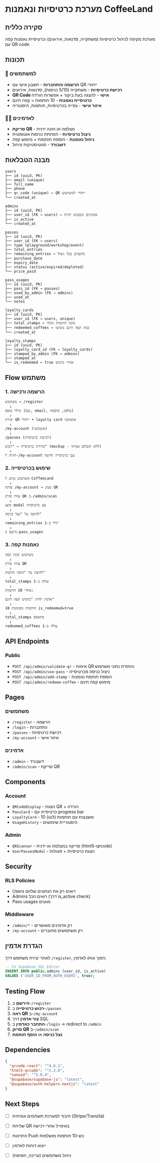 # מערכת כרטיסיות ונאמנות CoffeeLand

## סקירה כללית

מערכת מקיפה לניהול כרטיסיות (משחקייה, סדנאות, אירועים) וכרטיסיית נאמנות קפה עם QR code.

## תכונות

### 👤 למשתמשים
- **הרשמה והתחברות** - חשבון אישי עם QR ייחודי
- **רכישת כרטיסיות** - משחקייה (5/10 כניסות), סדנאות, אירועים
- **QR Code אישי** - להצגה בעת ביקור + אפשרות הורדה
- **כרטיסיית נאמנות** - 10 חותמות = קפה חינם
- **איזור אישי** - צפייה בכרטיסיות, חותמות, היסטוריה

### 👨‍💼 לאדמינים
- **סריקת QR** - מצלמה או הזנה ידנית
- **ניצול כרטיסיות** - הפחתת כניסות אוטומטית
- **ניהול נאמנות** - הוספת חותמות + מימוש קפה
- **דשבורד** - סטטיסטיקות וניהול

## מבנה הטבלאות

```
users
├── id (uuid, PK)
├── email (unique)
├── full_name
├── phone
├── qr_code (unique) ← QR ייחודי למשתמש
└── created_at

admins
├── id (uuid, PK)
├── user_id (FK → users) ← אדמינים נקבעים ידנית
├── is_active
└── created_at

passes
├── id (uuid, PK)
├── user_id (FK → users)
├── type (playground/workshop/event)
├── total_entries
├── remaining_entries ← מתעדכן בכל ניצול
├── purchase_date
├── expiry_date
├── status (active/expired/depleted)
└── price_paid

pass_usages
├── id (uuid, PK)
├── pass_id (FK → passes)
├── used_by_admin (FK → admins)
├── used_at
└── notes

loyalty_cards
├── id (uuid, PK)
├── user_id (FK → users, unique)
├── total_stamps ← מונה חותמות נוכחי
├── redeemed_coffees ← כמה קפה חינם מומשו
└── created_at

loyalty_stamps
├── id (uuid, PK)
├── loyalty_card_id (FK → loyalty_cards)
├── stamped_by_admin (FK → admins)
├── stamped_at
└── is_redeemed ← true אחרי מימוש
```

## Flow משתמש

### 1. הרשמה ורכישה
```
משתמש → /register
  ↓
מילוי טופס (שם, email, טלפון, סיסמה)
  ↓
יצירת QR ייחודי + loyalty card אוטומטי
  ↓
/my-account (אוטומטי)
  ↓
/passes (רכישת כרטיסיות)
  ↓
בחירת כרטיסייה → "רכוש" (mockup - ללא תשלום אמיתי)
  ↓
חזרה ל-/my-account עם כרטיסייה חדשה
```

### 2. שימוש בכרטיסייה
```
משתמש מגיע ל-CoffeeLand
  ↓
פותח /my-account → מציג QR
  ↓
צוות סורק QR ב-/admin/scan
  ↓
מוצג modal עם כרטיסיות
  ↓
לחיצה על "נצל כניסה"
  ↓
remaining_entries יורד ב-1
  ↓
נרשם ב-pass_usages
```

### 3. נאמנות קפה
```
משתמש קונה קפה
  ↓
צוות סורק QR
  ↓
לחיצה על "הוסף חותמת"
  ↓
total_stamps עולה ב-1
  ↓
אחרי 10 חותמות:
  ↓
אדמין לוחץ "מימוש קפה חינם"
  ↓
10 חותמות מסומנות is_redeemed=true
  ↓
total_stamps מתאפס
  ↓
redeemed_coffees עולה ב-1
```

## API Endpoints

### Public
- `POST /api/admin/validate-qr` - אימות QR והחזרת נתוני משתמש
- `POST /api/admin/use-pass` - ניצול כניסה מכרטיסייה
- `POST /api/admin/add-stamp` - הוספת חותמת נאמנות
- `POST /api/admin/redeem-coffee` - מימוש קפה חינם

## Pages

### משתמשים
- `/register` - הרשמה
- `/login` - התחברות
- `/passes` - רכישת כרטיסיות
- `/my-account` - איזור אישי

### אדמינים
- `/admin` - דשבורד
- `/admin/scan` - סריקת QR

## Components

### Account
- `QRCodeDisplay` - הצגת QR + הורדה
- `PassCard` - כרטיסייה עם progress bar
- `LoyaltyCard` - 10 משבצות עם חותמות (לוגו)
- `UsageHistory` - היסטוריית שימושים

### Admin
- `QRScanner` - סריקה במצלמה או ידנית (html5-qrcode)
- `UserPassesModal` - הצגת כרטיסיות + פעולות

## Security

### RLS Policies
- Users רואים רק את הנתונים שלהם
- Admins רואים הכל (דרך is_active check)
- Pass usages מוגנים

### Middleware
- `/admin/*` - רק אדמינים מאושרים
- `/my-account` - רק משתמשים מחוברים

## הגדרת אדמין

לאחר יצירת משתמש דרך `/register`, הפוך אותו לאדמין:

```sql
-- In Supabase SQL Editor
INSERT INTO public.admins (user_id, is_active)
VALUES ('USER_ID_FROM_AUTH_USERS', true);
```

## Testing Flow

1. **הירשם** ב-`/register`
2. **רכוש כרטיסייה** ב-`/passes`
3. **ראה QR** ב-`/my-account`
4. **צור אדמין** דרך SQL
5. **התחבר כאדמין** ב-`/login` → redirect to `/admin`
6. **סרוק QR** ב-`/admin/scan`
7. **נצל כניסה** או **הוסף חותמת**

## Dependencies

```json
{
  "qrcode.react": "^4.0.1",
  "html5-qrcode": "^2.3.8",
  "nanoid": "^5.0.4",
  "@supabase/supabase-js": "latest",
  "@supabase/auth-helpers-nextjs": "latest"
}
```

## Next Steps

- [ ] חיבור למערכת תשלומים אמיתית (Stripe/Tranzila)
- [ ] שליחת QR באימייל אחרי רכישה
- [ ] התראות Push כש-10 חותמות מושלמות
- [ ] ייצוא דוחות לאדמין
- [ ] ניהול משתמשים (עריכה, חסימה)

